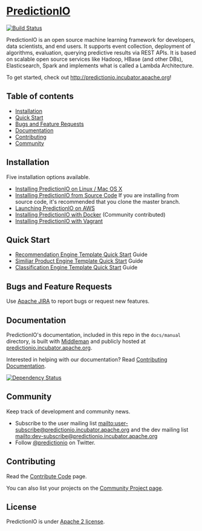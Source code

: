 <!--
Licensed to the Apache Software Foundation (ASF) under one or more
contributor license agreements.  See the NOTICE file distributed with
this work for additional information regarding copyright ownership.
The ASF licenses this file to You under the Apache License, Version 2.0
(the "License"); you may not use this file except in compliance with
the License.  You may obtain a copy of the License at

    http://www.apache.org/licenses/LICENSE-2.0

Unless required by applicable law or agreed to in writing, software
distributed under the License is distributed on an "AS IS" BASIS,
WITHOUT WARRANTIES OR CONDITIONS OF ANY KIND, either express or implied.
See the License for the specific language governing permissions and
limitations under the License.
-->

# [PredictionIO](http://predictionio.incubator.apache.org)

[![Build
Status](https://api.travis-ci.org/apache/incubator-predictionio.svg?branch=develop)](https://travis-ci.org/apache/incubator-predictionio)

PredictionIO is an open source machine learning framework for developers,
data scientists, and end users. It supports event collection, deployment of algorithms, evaluation, querying predictive results via REST APIs. It is based on scalable open source services like Hadoop, HBase (and other DBs), Elasticsearch, Spark and implements what is called a Lambda Architecture.

To get started, check out http://predictionio.incubator.apache.org!


## Table of contents
- [Installation](#installation)
- [Quick Start](#quick-start)
- [Bugs and Feature Requests](#bugs-and-feature-requests)
- [Documentation](#documentation)
- [Contributing](#contributing)
- [Community](#community)


## Installation

Five installation options available.

*   [Installing PredictionIO on Linux / Mac OS
    X](http://predictionio.incubator.apache.org/install/install-linux/)
*   [Installing PredictionIO from Source
    Code](http://predictionio.incubator.apache.org/install/install-sourcecode/)
    If you are installing from source code, it's recommended that you clone the
    master branch.
*   [Launching PredictionIO on
    AWS](http://predictionio.incubator.apache.org/install/launch-aws/)
*   [Installing PredictionIO with
    Docker](https://github.com/mingfang/docker-predictionio) (Community
    contributed)
*   [Installing PredictionIO with
    Vagrant](http://predictionio.incubator.apache.org/install/install-vagrant/)


## Quick Start

*   [Recommendation Engine Template Quick
    Start](http://predictionio.incubator.apache.org/templates/recommendation/quickstart/)
    Guide
*   [Similiar Product Engine Template Quick
    Start](http://predictionio.incubator.apache.org/templates/similarproduct/quickstart/)
    Guide
*   [Classification Engine Template Quick
    Start](http://predictionio.incubator.apache.org/templates/classification/quickstart/)
    Guide


## Bugs and Feature Requests

Use [Apache JIRA](https://issues.apache.org/jira/browse/PIO) to report bugs or request new features.

## Documentation

PredictionIO's documentation, included in this repo in the `docs/manual`
directory, is built with [Middleman](http://middlemanapp.com/) and publicly
hosted at [predictionio.incubator.apache.org](http://predictionio.incubator.apache.org/).

Interested in helping with our documentation? Read [Contributing
Documentation](http://predictionio.incubator.apache.org/community/contribute-documentation/).

[![Dependency
Status](https://gemnasium.com/PredictionIO/PredictionIO.svg)](https://gemnasium.com/PredictionIO/PredictionIO)


## Community

Keep track of development and community news.

*   Subscribe to the user mailing list <mailto:user-subscribe@predictionio.incubator.apache.org>
    and the dev mailing list <mailto:dev-subscribe@predictionio.incubator.apache.org>
*   Follow [@predictionio](https://twitter.com/predictionio) on Twitter.


## Contributing

Read the [Contribute Code](http://predictionio.incubator.apache.org/community/contribute-code/) page.

You can also list your projects on the [Community Project
page](http://predictionio.incubator.apache.org//community/projects/).


## License

PredictionIO is under [Apache 2
license](http://www.apache.org/licenses/LICENSE-2.0.html).
